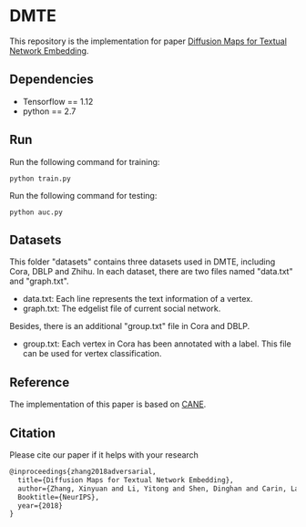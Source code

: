 # DMTE
This repository is the implementation for paper [Diffusion Maps for Textual Network Embedding](https://arxiv.or/pdf/1805.09906.pdf).

## Dependencies
* Tensorflow == 1.12
* python == 2.7

## Run
Run the following command for training:

    python train.py

Run the following command for testing:

    python auc.py

## Datasets
This folder "datasets" contains three datasets used in DMTE, including Cora, DBLP and Zhihu. In each dataset, there are two files named "data.txt" and "graph.txt".

* data.txt: Each line represents the text information of a vertex.    
* graph.txt: The edgelist file of current social network.

Besides, there is an additional "group.txt" file in Cora and DBLP.

* group.txt: Each vertex in Cora has been annotated with a label. This file can be used for vertex classification.

## Reference
The implementation of this paper is based on [CANE](https://github.com/thunlp/CANE).

## Citation
Please cite our paper if it helps with your research
```latex
@inproceedings{zhang2018adversarial,
  title={Diffusion Maps for Textual Network Embedding},
  author={Zhang, Xinyuan and Li, Yitong and Shen, Dinghan and Carin, Lawrence},
  Booktitle={NeurIPS},
  year={2018}
}
```
